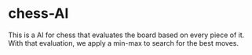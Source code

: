 # chess-AI

This is a AI for chess that evaluates the board based on every piece of it.
With that evaluation, we apply a min-max to search for the best moves.
